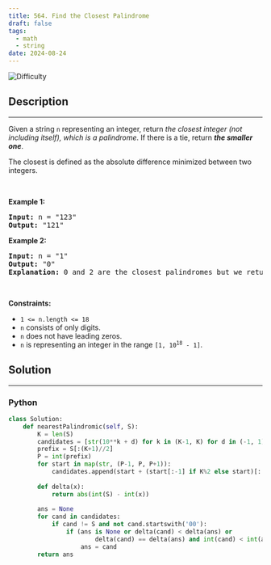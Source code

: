 ```yaml
---
title: 564. Find the Closest Palindrome
draft: false
tags: 
  - math
  - string
date: 2024-08-24
---
```


![Difficulty](https://img.shields.io/badge/Difficulty-Hard-blue.svg)

## Description

---
<p>Given a string <code>n</code> representing an integer, return <em>the closest integer (not including itself), which is a palindrome</em>. If there is a tie, return <em><strong>the smaller one</strong></em>.</p>

<p>The closest is defined as the absolute difference minimized between two integers.</p>

<p>&nbsp;</p>
<p><strong class="example">Example 1:</strong></p>

<pre>
<strong>Input:</strong> n = &quot;123&quot;
<strong>Output:</strong> &quot;121&quot;
</pre>

<p><strong class="example">Example 2:</strong></p>

<pre>
<strong>Input:</strong> n = &quot;1&quot;
<strong>Output:</strong> &quot;0&quot;
<strong>Explanation:</strong> 0 and 2 are the closest palindromes but we return the smallest which is 0.
</pre>

<p>&nbsp;</p>
<p><strong>Constraints:</strong></p>

<ul>
	<li><code>1 &lt;= n.length &lt;= 18</code></li>
	<li><code>n</code> consists of only digits.</li>
	<li><code>n</code> does not have leading zeros.</li>
	<li><code>n</code> is representing an integer in the range <code>[1, 10<sup>18</sup> - 1]</code>.</li>
</ul>


## Solution

---
### Python
``` py title='find-the-closest-palindrome'
class Solution:
    def nearestPalindromic(self, S):
        K = len(S)
        candidates = [str(10**k + d) for k in (K-1, K) for d in (-1, 1)]
        prefix = S[:(K+1)//2]
        P = int(prefix)
        for start in map(str, (P-1, P, P+1)):
            candidates.append(start + (start[:-1] if K%2 else start)[::-1])
        
        def delta(x):
            return abs(int(S) - int(x))
        
        ans = None
        for cand in candidates:
            if cand != S and not cand.startswith('00'):
                if (ans is None or delta(cand) < delta(ans) or
                        delta(cand) == delta(ans) and int(cand) < int(ans)):
                    ans = cand
        return ans

```

